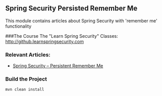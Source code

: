 ## Spring Security Persisted Remember Me

This module contains articles about Spring Security with 'remember me' functionality

###The Course
The "Learn Spring Security" Classes: http://github.learnspringsecurity.com

### Relevant Articles: 
- [Spring Security – Persistent Remember Me](http://www.baeldung.com/spring-security-persistent-remember-me)

### Build the Project
```
mvn clean install
```
